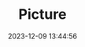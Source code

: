 ---
weight: 1
images:
- /images/edited/120.jpeg
title: Picture
date: 2023-12-09 13:44:56
tags: [luminarneo,work,ILCE7M3,24.0,car]
---